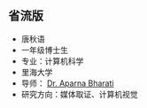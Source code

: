 

## 省流版

- 唐秋语
- 一年级博士生
- 专业：计算机科学
- 里海大学
- 导师： [Dr. Aparna Bharati](https://www.aparnabharati.com/)
- 研究方向：媒体取证、计算机视觉

